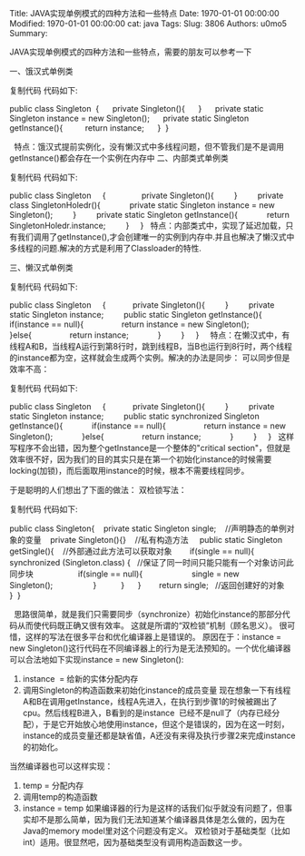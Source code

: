 Title: JAVA实现单例模式的四种方法和一些特点
Date: 1970-01-01 00:00:00
Modified: 1970-01-01 00:00:00
cat: java
Tags: 
Slug: 3806
Authors: u0mo5 
Summary: 

JAVA实现单例模式的四种方法和一些特点，需要的朋友可以参考一下
 
 


一、饿汉式单例类
 

复制代码 代码如下:

public class Singleton  {      
private Singleton(){      }      private static Singleton 
instance = new Singleton();      private static Singleton 
getInstance(){          return instance;      }  } 
 
 


 
特点：饿汉式提前实例化，没有懒汉式中多线程问题，但不管我们是不是调用getInstance()都会存在一个实例在内存中
二、内部类式单例类
 

复制代码 
代码如下:

public class Singleton     {        
        private Singleton(){         }         private class 
SingletonHoledr(){             private static Singleton instance = new 
Singleton();         }         private static Singleton 
getInstance(){             return SingletonHoledr.instance;         
}     } 
 
特点：内部类式中，实现了延迟加载，只有我们调用了getInstance(),才会创建唯一的实例到内存中.并且也解决了懒汉式中多线程的问题.解决的方式是利用了Classloader的特性. 

三、懒汉式单例类
 

复制代码 
代码如下:

public class Singleton     {        
    private Singleton(){         }         private static 
Singleton instance;         public static Singleton getInstance(){     
        if(instance == null){                 return instance = new 
Singleton();             }else{                 return instance;     
        }         }     }   
 
特点：在懒汉式中，有线程A和B，当线程A运行到第8行时，跳到线程B，当B也运行到8行时，两个线程的instance都为空，这样就会生成两个实例。解决的办法是同步：
可以同步但是效率不高：
 

复制代码 
代码如下:

public class Singleton     {        
    private Singleton(){         }         private static 
Singleton instance;         public static synchronized Singleton 
getInstance(){             if(instance == null){                 return 
instance = new Singleton();             }else{                 return 
instance;             }         }     } 
 
这样写程序不会出错，因为整个getInstance是一个整体的"critical 
section"，但就是效率很不好，因为我们的目的其实只是在第一个初始化instance的时候需要locking(加锁)，而后面取用instance的时候，根本不需要线程同步。 

于是聪明的人们想出了下面的做法：
双检锁写法： 
 

复制代码 
代码如下:

public class Singleton{    private 
static Singleton single;    //声明静态的单例对象的变量    private Singleton(){}    
//私有构造方法     public static Singleton getSingle(){    //外部通过此方法可以获取对象    
    if(single == null){             synchronized (Singleton.class) {   
//保证了同一时间只能只能有一个对象访问此同步块                    if(single == null){      
                single = new Singleton();                  }     
      }      }        return single;   //返回创建好的对象     }  } 
 
 


 
思路很简单，就是我们只需要同步（synchronize）初始化instance的那部分代码从而使代码既正确又很有效率。 
这就是所谓的“双检锁”机制（顾名思义）。 很可惜，这样的写法在很多平台和优化编译器上是错误的。 
原因在于：instance = new Singleton()这行代码在不同编译器上的行为是无法预知的。一个优化编译器可以合法地如下实现instance 
= new Singleton(): 
1. instance  = 给新的实体分配内存 
2. 调用Singleton的构造函数来初始化instance的成员变量 
现在想象一下有线程A和B在调用getInstance，线程A先进入，在执行到步骤1的时候被踢出了cpu。然后线程B进入，B看到的是instance  
已经不是null了（内存已经分配），于是它开始放心地使用instance，但这个是错误的，因为在这一时刻，instance的成员变量还都是缺省值，A还没有来得及执行步骤2来完成instance的初始化。 

当然编译器也可以这样实现： 
1. temp = 分配内存 
2. 调用temp的构造函数 
3. instance = temp 
如果编译器的行为是这样的话我们似乎就没有问题了，但事实却不是那么简单，因为我们无法知道某个编译器具体是怎么做的，因为在Java的memory 
model里对这个问题没有定义。 
双检锁对于基础类型（比如int）适用。很显然吧，因为基础类型没有调用构造函数这一步。


